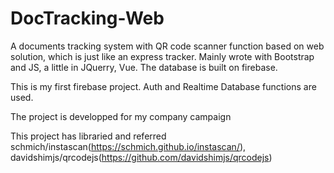 # DocTracking-Web
A documents tracking system with QR code scanner function based on web solution, which is just like an express tracker. Mainly wrote with Bootstrap and JS, a little in JQuerry, Vue. The database is built on firebase.

This is my first firebase project. Auth and Realtime Database functions are used.

The project is developped for my company campaign

This project has libraried and referred schmich/instascan(https://schmich.github.io/instascan/), davidshimjs/qrcodejs(https://github.com/davidshimjs/qrcodejs)
